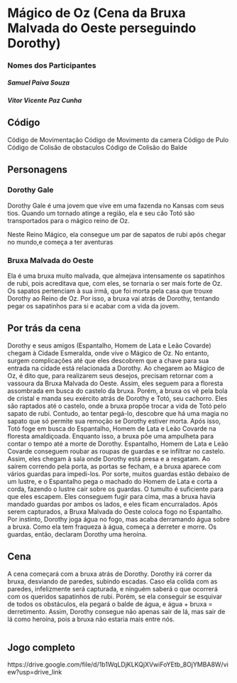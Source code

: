 # Mágico de Oz (Cena da Bruxa Malvada do Oeste perseguindo Dorothy)
<h3>Nomes dos Participantes</h3>
<h5>Samuel Paiva Souza</h5>
<h5>Vitor Vicente Paz Cunha</h5>
<h2>Código</h2>
Código de Movimentação
Código de Movimento da camera
Código de Pulo
Código de Colisão de obstaculos
Código de Colisão do Balde


<h2>Personagens</h2>
<h3>Dorothy Gale</h3>
<p>Dorothy Gale é uma jovem que vive em uma fazenda no Kansas com seus tios. Quando um tornado atinge a região, ela e seu cão Totó são transportados para o mágico reino de Oz.

  Neste Reino Mágico, ela consegue um par de sapatos de rubi após chegar no mundo,e começa a ter aventuras</p>

<h3>Bruxa Malvada do Oeste</h3>
<p>Ela é uma bruxa muito malvada, que almejava intensamente os sapatinhos de rubi, pois acreditava que, com eles, se tornaria o ser mais forte de Oz. Os sapatos pertenciam à sua irmã, que foi morta pela casa que trouxe Dorothy ao Reino de Oz. Por isso, a bruxa vai atrás de Dorothy, tentando pegar os sapatinhos para si e acabar com a vida da jovem.</p>
<h2>Por trás da cena</h2>
<p>Dorothy e seus amigos (Espantalho, Homem de Lata e Leão Covarde) chegam à Cidade Esmeralda, onde vive o Mágico de Oz. No entanto, surgem complicações até que eles descobrem que a chave para sua entrada na cidade está relacionada a Dorothy. Ao chegarem ao Mágico de Oz, é dito que, para realizarem seus desejos, precisam retornar com a vassoura da Bruxa Malvada do Oeste.
Assim, eles seguem para a floresta assombrada em busca do castelo da bruxa. Porém, a bruxa os vê pela bola de cristal e manda seu exército atrás de Dorothy e Totó, seu cachorro. Eles são raptados até o castelo, onde a bruxa propõe trocar a vida de Totó pelo sapato de rubi. Contudo, ao tentar pegá-lo, descobre que há uma magia no sapato que só permite sua remoção se Dorothy estiver morta. Após isso, Totó foge em busca do Espantalho, Homem de Lata e Leão Covarde na floresta amaldiçoada. Enquanto isso, a bruxa põe uma ampulheta para contar o tempo até a morte de Dorothy.
Espantalho, Homem de Lata e Leão Covarde conseguem roubar as roupas de guardas e se infiltrar no castelo. Assim, eles chegam à sala onde Dorothy está presa e a resgatam. Ao saírem correndo pela porta, as portas se fecham, e a bruxa aparece com vários guardas para impedi-los. Por sorte, muitos guardas estão debaixo de um lustre, e o Espantalho pega o machado do Homem de Lata e corta a corda, fazendo o lustre cair sobre os guardas. O tumulto é suficiente para que eles escapem.
Eles conseguem fugir para cima, mas a bruxa havia mandado guardas por ambos os lados, e eles ficam encurralados. Após serem capturados, a Bruxa Malvada do Oeste coloca fogo no Espantalho. Por instinto, Dorothy joga água no fogo, mas acaba derramando água sobre a bruxa. Como ela tem fraqueza à água, começa a derreter e morre. Os guardas, então, declaram Dorothy uma heroína.    
<h2>Cena</h2>
<p>A cena começará com a bruxa atrás de Dorothy. Dorothy irá correr da bruxa, desviando de paredes, subindo escadas. Caso ela colida com as paredes, infelizmente será capturada, e ninguém saberá o que ocorrerá com os queridos sapatinhos de rubi. Porém, se ela conseguir se esquivar de todos os obstáculos, ela pegará o balde de água, e água + bruxa = derretimento. Assim, Dorothy consegue não apenas sair de lá, mas sair de lá como heroína, pois a bruxa não estaria mais entre nós.</p>
<image>

</image>
<h2>Jogo completo</h2>
https://drive.google.com/file/d/1b1WqLDjKLKQjXVwiFoYEtb_8OjYMBA8W/view?usp=drive_link
